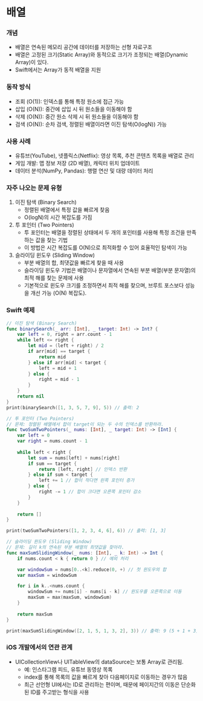 # 배열

### 개념
- 배열은 연속된 메모리 공간에 데이터를 저장하는 선형 자료구조
- 배열은 고정된 크기(Static Array)와 동적으로 크기가 조정되는 배열(Dynamic Array)이 있다.
- Swift에서는 Array가 동적 배열을 지원

### 동작 방식
- 조회 (O(1)): 인덱스를 통해 특정 원소에 접근 가능
- 삽입 (O(N)): 중간에 삽입 시 뒤 원소들을 이동해야 함
- 삭제 (O(N)): 중간 원소 삭제 시 뒤 원소들을 이동해야 함
- 검색 (O(N)): 순차 검색, 정렬된 배열이라면 이진 탐색(O(logN)) 가능

### 사용 사례
- 유튜브(YouTube), 넷플릭스(Netflix): 영상 목록, 추천 콘텐츠 목록을 배열로 관리
- 게임 개발: 맵 정보 저장 (2D 배열), 캐릭터 위치 업데이트
- 데이터 분석(NumPy, Pandas): 행렬 연산 및 대량 데이터 처리

### 자주 나오는 문제 유형

1. 이진 탐색 (Binary Search)
     - 정렬된 배열에서 특정 값을 빠르게 찾음
     - O(logN)의 시간 복잡도를 가짐
2.	투 포인터 (Two Pointers)
    - 투 포인터는 배열을 정렬된 상태에서 두 개의 포인터를 사용해 특정 조건을 만족하는 값을 찾는 기법
    - 이 방법은 시간 복잡도를 O(N)으로 최적화할 수 있어 효율적인 탐색이 가능
3.	슬라이딩 윈도우 (Sliding Window)
     - 부분 배열의 합, 최댓값을 빠르게 찾을 때 사용
     - 슬라이딩 윈도우 기법은 배열이나 문자열에서 연속된 부분 배열(부분 문자열)의 최적 해를 찾는 문제에 사용
    - 기본적으로 윈도우 크기를 조정하면서 최적 해를 찾으며, 브루트 포스보다 성능을 개선 가능 (O(N) 복잡도).

### Swift 예제

```swift
// 이진 탐색 (Binary Search)
func binarySearch(_ arr: [Int], _ target: Int) -> Int? {
    var left = 0, right = arr.count - 1
    while left <= right {
        let mid = (left + right) / 2
        if arr[mid] == target {
            return mid
        } else if arr[mid] < target {
            left = mid + 1
        } else {
            right = mid - 1
        }
    }
    return nil
}
print(binarySearch([1, 3, 5, 7, 9], 5)) // 출력: 2

// 투 포인터 (Two Pointers)
// 문제: 정렬된 배열에서 합이 target이 되는 두 수의 인덱스를 반환하라.
func twoSumTwoPointers(_ nums: [Int], _ target: Int) -> [Int] {
    var left = 0
    var right = nums.count - 1
    
    while left < right {
        let sum = nums[left] + nums[right]
        if sum == target {
            return [left, right] // 인덱스 반환
        } else if sum < target {
            left += 1 // 합이 작다면 왼쪽 포인터 증가
        } else {
            right -= 1 // 합이 크다면 오른쪽 포인터 감소
        }
    }
    
    return []
}

print(twoSumTwoPointers([1, 2, 3, 4, 6], 6)) // 출력: [1, 3]

// 슬라이딩 윈도우 (Sliding Window)
// 문제: 길이 k의 연속된 부분 배열의 최댓값을 찾아라.
func maxSumSlidingWindow(_ nums: [Int], _ k: Int) -> Int {
    if nums.count < k { return 0 } // 예외 처리

    var windowSum = nums[0..<k].reduce(0, +) // 첫 윈도우의 합
    var maxSum = windowSum

    for i in k..<nums.count {
        windowSum += nums[i] - nums[i - k] // 윈도우를 오른쪽으로 이동
        maxSum = max(maxSum, windowSum)
    }
    
    return maxSum
}

print(maxSumSlidingWindow([2, 1, 5, 1, 3, 2], 3)) // 출력: 9 (5 + 1 + 3)
```

### iOS 개발에서의 연관 관계
- UICollectionView나 UITableView의 dataSource는 보통 Array로 관리됨.
    - 예: 인스타그램 피드, 유튜브 동영상 목록
    - index를 통해 목록의 값을 빠르게 찾아 다음페이지로 이동하는 경우가 많음
    - 최근 선언형 UI에서는 ID로 관리하는 편이며, 때문에 페이지간의 이동은 단순화된 ID를 주고받는 형식을 사용
